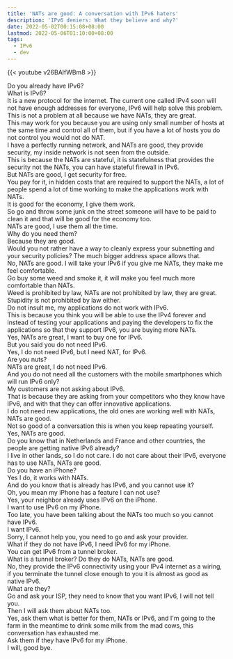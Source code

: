 ```yaml
---
title: 'NATs are good: A conversation with IPv6 haters'
description: 'IPv6 deniers: What they believe and why?'
date: 2022-05-02T00:15:08+08:00
lastmod: 2022-05-06T01:10:00+08:00
tags:
  - IPv6
  - dev
---
```

{{< youtube v26BAlfWBm8 >}}

Do you already have IPv6?\
What is IPv6?\
It is a new protocol for the internet. The current one called IPv4 soon will not have enough addresses for everyone, IPv6 will help solve this problem.\
This is not a problem at all because we have NATs, they are great.\
This may work for you because you are using only small number of hosts at the same time and control all of them, but if you have a lot of hosts you do not control you would not do NAT.\
I have a perfectly running network, and NATs are good, they provide security, my inside network is not seen from the outside.\
This is because the NATs are stateful, it is statefulness that provides the security not the NATs, you can have stateful firewall in IPv6.\
But NATs are good, I get security for free.\
You pay for it, in hidden costs that are required to support the NATs, a lot of people spend a lot of time working to make the applications work with NATs.\
It is good for the economy, I give them work.\
So go and throw some junk on the street someone will have to be paid to clean it and that will be good for the economy too.\
NATs are good, I use them all the time.\
Why do you need them?\
Because they are good.\
Would you not rather have a way to cleanly express your subnetting and your security policies? The much bigger address space allows that.\
No, NATs are good. I will take your IPv6 if you give me NATs, they make me feel comfortable.\
Go buy some weed and smoke it, it will make you feel much more comfortable than NATs.\
Weed is prohibited by law, NATs are not prohibited by law, they are great.\
Stupidity is not prohibited by law either.\
Do not insult me, my applications do not work with IPv6.\
This is because you think you will be able to use the IPv4 forever and instead of testing your applications and paying the developers to fix the applications so that they support IPv6, you are buying more NATs.\
Yes, NATs are great, I want to buy one for IPv6.\
But you said you do not need IPv6.\
Yes, I do not need IPv6, but I need NAT, for IPv6.\
Are you nuts?\
NATs are great, I do not need IPv6.\
And you do not need all the customers with the mobile smartphones which will run IPv6 only?\
My customers are not asking about IPv6.\
That is because they are asking from your competitors who they know have IPv6, and with that they can offer innovative applications.\
I do not need new applications, the old ones are working well with NATs, NATs are good.\
Not so good of a conversation this is when you keep repeating yourself.\
Yes, NATs are good.\
Do you know that in Netherlands and France and other countries, the people are getting native IPv6 already?\
I live in other lands, so I do not care. I do not care about their IPv6, everyone has to use NATs, NATs are good.\
Do you have an iPhone?\
Yes I do, it works with NATs.\
And do you know that is already has IPv6, and you cannot use it?\
Oh, you mean my iPhone has a feature I can not use?\
Yes, your neighbor already uses IPv6 on the iPhone.\
I want to use IPv6 on my iPhone.\
Too late, you have been talking about the NATs too much so you cannot have IPv6.\
I want IPv6.\
Sorry, I cannot help you, you need to go and ask your provider.\
What if they do not have IPv6, I need IPv6 for my iPhone.\
You can get IPv6 from a tunnel broker.\
What is a tunnel broker? Do they do NATs, NATs are good.\
No, they provide the IPv6 connectivity using your IPv4 internet as a wiring, if you terminate the tunnel close enough to you it is almost as good as native IPv6.\
What are they?\
Go and ask your ISP, they need to know that you want IPv6, I will not tell you.\
Then I will ask them about NATs too.\
Yes, ask them what is better for them, NATs or IPv6, and I'm going to the farm in the meantime to drink some milk from the mad cows, this conversation has exhausted me.\
Ask them if they have IPv6 for my iPhone.\
I will, good bye.